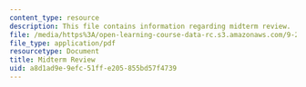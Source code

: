 ```yaml
---
content_type: resource
description: This file contains information regarding midterm review.
file: /media/https%3A/open-learning-course-data-rc.s3.amazonaws.com/9-20-animal-behavior-fall-2013/a8d1ad9e9efc51ffe205855bd57f4739_MIT9_20F13_Mdtm_rvw_Qs.pdf
file_type: application/pdf
resourcetype: Document
title: Midterm Review
uid: a8d1ad9e-9efc-51ff-e205-855bd57f4739
---
```

